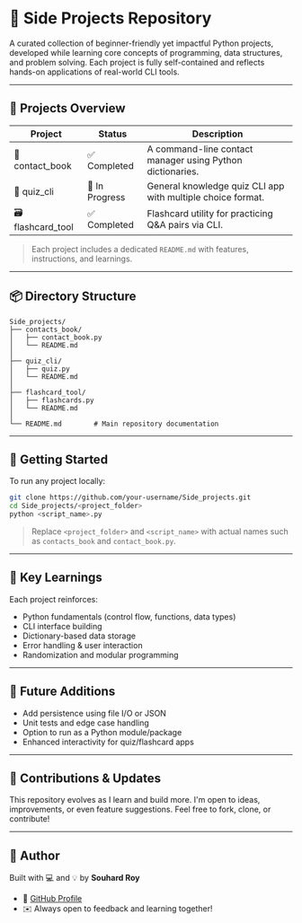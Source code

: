 
# 🧰 Side Projects Repository

A curated collection of beginner-friendly yet impactful Python projects, developed while learning core concepts of programming, data structures, and problem solving. Each project is fully self-contained and reflects hands-on applications of real-world CLI tools.

---

## 📁 Projects Overview

| Project          | Status         | Description                                                   |
|------------------|----------------|---------------------------------------------------------------|
| 📇 contact_book   | ✅ Completed   | A command-line contact manager using Python dictionaries.     |
| 🧠 quiz_cli       | 🚧 In Progress | General knowledge quiz CLI app with multiple choice format.   |
| 🗃 flashcard_tool  | ✅ Completed   | Flashcard utility for practicing Q&A pairs via CLI.           |

> Each project includes a dedicated `README.md` with features, instructions, and learnings.

---

## 📦 Directory Structure

```
Side_projects/
├── contacts_book/
│   ├── contact_book.py
│   └── README.md
│
├── quiz_cli/
│   ├── quiz.py
│   └── README.md
│
├── flashcard_tool/
│   ├── flashcards.py
│   └── README.md
│
└── README.md        # Main repository documentation
```

---

## 🚀 Getting Started

To run any project locally:

```bash
git clone https://github.com/your-username/Side_projects.git
cd Side_projects/<project_folder>
python <script_name>.py
```

> Replace `<project_folder>` and `<script_name>` with actual names such as `contacts_book` and `contact_book.py`.

---

## 🧠 Key Learnings

Each project reinforces:
- Python fundamentals (control flow, functions, data types)
- CLI interface building
- Dictionary-based data storage
- Error handling & user interaction
- Randomization and modular programming

---

## 🔧 Future Additions

- Add persistence using file I/O or JSON
- Unit tests and edge case handling
- Option to run as a Python module/package
- Enhanced interactivity for quiz/flashcard apps

---

## 📌 Contributions & Updates

This repository evolves as I learn and build more. I'm open to ideas, improvements, or even feature suggestions. Feel free to fork, clone, or contribute!

---

## 👤 Author

Built with 💻 and 💡 by **Souhard Roy**

- 🔗 [GitHub Profile](https://github.com/your-username)
- ✉️ Always open to feedback and learning together!
